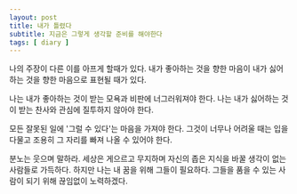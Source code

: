 ```yaml
---
layout: post
title: 내가 틀렸다
subtitle: 지금은 그렇게 생각할 준비를 해야한다
tags: [ diary ]
---
```

나의 주장이 다른 이를 아프게 할때가 있다.
내가 좋아하는 것을 향한 마음이 내가 싫어하는 것을 향한 마음으로 표현될 때가 있다.

나는 내가 좋아하는 것이 받는 모욕과 비판에 너그러워져야 한다.
나는 내가 싫어하는 것이 받는 찬사와 관심에 질투하지 않아야 한다.

모든 잘못된 일에 '그럴 수 있다'는 마음을 가져야 한다.
그것이 너무나 어려울 때는 입을 다물고 조용히 그 자리를 빠져 나올 수 있어야 한다.

분노는 웃으며 말하라.
세상은 게으르고 무지하며 자신의 좁은 지식을 바꿀 생각이 없는 사람들로 가득하다.
하지만 나는 내 꿈을 위해 그들이 필요하다.
그들을 품을 수 있는 사람이 되기 위해 끊임없이 노력하겠다.
